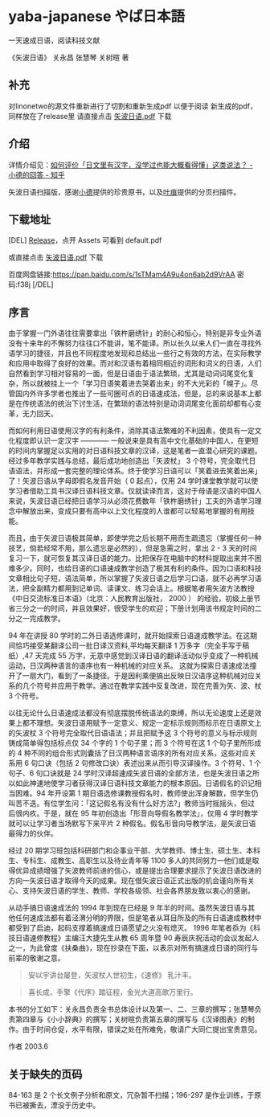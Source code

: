 # yaba-japanese やば日本語

一天速成日语，阅读科技文献

《矢波日语》 关永昌 张慧琴 关树暄 著

## 补充

对linonetwo的源文件重新进行了切割和重新生成pdf 以便于阅读
新生成的pdf，同样放在了release里
请直接点击 [矢波日语.pdf](https://github.com/kkjb/yaba-japanese/releases/download/2.0/default.pdf) 下载


## 介绍

详情介绍见：[如何评价「日文里有汉字，没学过也能大概看得懂」这类说法？ - 小德的回答 - 知乎](https://www.zhihu.com/question/44769704/answer/773550786)

矢波日语扫描版，感谢[小德](https://www.zhihu.com/people/guo-wei-12-52)提供的珍贵原书，以及[叶痕](https://www.zhihu.com/people/murata/activities)提供的分页扫描件。

## 下载地址
[DEL]
[Release](https://github.com/linonetwo/yaba-japanese/releases)，点开 Assets 可看到 default.pdf

或直接点击 [矢波日语.pdf](https://github.com/linonetwo/yaba-japanese/releases/download/v1.0/default.pdf) 下载

百度网盘链接:https://pan.baidu.com/s/1sTMam4A9u4on6ab2d9VrAA  密码:f38j
[/DEL]
## 序言

由于掌握一门外语往往需要拿出「铁杵磨绣针」的耐心和恒心，特别是非专业外语没有十来年的不懈努力往往口不能讲，笔不能译。所以长久以来人们一直在寻找外语学习的捷径，并且也不同程度地发现和总结出一些行之有效的方法，在实际教学和应用中取得了良好的效果。而对和汉语有着相同相近的词形和词义的日语，人们自然看到学习相对容易的一面，但是日语由于语法繁琐，尤其是动词词尾变化复杂，所以就被挂上一个「学习日语笑着进去哭着出来」的不大光彩的「幌子」。尽管国内外许多学者也推出了一些可圈可点的日语速成法，但是，总的来说基本上都是在传统语法的统治下讨生活，在繁琐的语法特别是动词词尾变化面前却都有心变革，无力回天。

而如何利用日语使用汉字的有利条件，消除其语法繁难的不利因素，使具有一定文化程度即认识一定汉字 ———— 一般说来是具有高中文化基础的中国人，在更短的时间内掌握足以实用的对日语科技文章的汉译，这是笔者一直潜心研究的课题。经过多年教学实践与总结，最后成功地创造出「矢波杖」 3 个符号，完全取代日语语法，并形成一套完整的理论体系。终于使学习日语可以「笑着进去笑着出来」了！矢波日语从字母即假名发音开始（ 0 起点），仅用 24 学时课堂教学就可以使学习者借助工具书汉译日语科技文章。仅就读译而言，这对于母语是汉语的中国人来说，矢波日语已经把日语学习从必须花费数年「铁杵磨绣针」工夫的外语学习理念中解放出来，变成只要有高中以上文化程度的人谁都可以轻易地掌握的有用技能。

而且，由于矢波日语极其简单，即使学完之后长期不用而生疏遗忘（掌握任何一种技艺，倘若经常不用，那么遗忘是必然的），但是急需之时，拿出 2 - 3 天的时间复习一下，就可恢复其汉译日语的能力。比把保存在电脑中的材料提取出来并不困难多少。同时，也给日语的口语速成教学创造了极其有利的条件。因为口语和科技文章相比句子短，语法简单，所以掌握了矢波日语之后学习口语，就不必再学习语法，把全副精力都用到记单词、读课文、练习会话上。根据笔者用矢波方法教授《中日交流标准日本语》（北京：人民教育出版社， 2000 ） 的经验，初级上册节省三分之一的时间，并且效果好，很受学生的欢迎；下册计划用该书规定时间的二分之一完成教学。

94 年在讲授 80 学时的二外日语选修课时，就开始探索日语速成教学法。在这期间恰巧接受某翻译公司一批日译汉资料,平均每天翻译 1 万多字（完全手写于稿纸）,47 天完成 55 万字，无意中感觉到汉译日语的翻译活动似乎变成了一种机械运动，日汉两种语言的语序也有一种机械的对应关系。 这就为探索日语速成法撞开了一扇大门，看到了一条捷径。于是因利乘便搞出反映日汉语序这种机械对应关系的几个符号并应用于教学。通过在教学实践中反复改进，现在完善为矢、波、杖 3 个符号。

以往无论什么日语速成法都没有彻底摆脱传统语法的束缚，所以无论速度上还是效果上都不理想。矢波日语用赋予一定意义、规定一定标示规则而标示在日语原文上的矢波杖 3 个符号完全取代日语语法；并且把赋予这 3 个符号的意义与标示规则铸成简单得包括标点仅 34 个字的 1 个句子里；而 3 个符号在这 1 个句子里所形成的 4 种不同的组合形式则囊括了日汉两种语言语序的所有对应关系，这些对应关系用 6 句口诀（包括 2 句修改口诀）表述出来从而引导汉译操作。3 个符号、1 个句子、6 句口诀就是 24 学时汉译超速成矢波日语的全部方法，也是矢波日语之所以如此神速地使学习者获得汉译日语科技文章能力的根本原因。日语假名的识记相当困难。94 年开设第 1 期日语选修课教授假名时，教师使出浑身解数，但学生仍叫苦不迭。有位学生问：「这记假名有没有什么好方法?」教师当时摇摇头，但过后很内疚。于是，就在 95 年初创造出「形音向导假名教学法」，仅用 4 学时教学就可以让学习者当场默写下来平片 2 种假名。假名形音向导教学法，是矢波日语最得力的伙伴。

经过 20 期学习班包括科研部门和企事业干部、大学教师、博士生、硕士生、本科生、专科生、成教生、高职生以及待业青年等 1100 多人的共同努力一他们或是取得优异成绩增强了矢波教师前进的信心，或是提出合理要求提示了矢波日语改进的方向一矢波日语才取得今天的成果。现在借矢波日语正式出版的机会谨向所有关心、支持矢波日语的学生、教师、学校各级领、社会各界朋友致以衷心的感谢。

从动手搞日语速成法的 1994 年到现在已经是 9 年半的时间。虽然矢波日语与其他任何速成法都有着泾渭分明的界限，但是笔者从耳目所及的所有日语速成教材中都受到了启迪，起码支撑着搞速成日语愿望之火没有熄灭。 1996 年笔者忝为《科技日语速修教程》主编汪大捷先生从教 65 周年暨 90 寿辰庆祝活动的会议发起人之一，为此曾度《扶桑曲》，现在抄录在下面，以表示对所有搞速成日语的同行与前辈的敬谢之意。

> 安以宇讲台屡登，矢波杖人世初生，《速修》 乳汁丰。

> 喜长成，手擎《代序》踏征程，金光大道高歌万里行。

本书的分工如下：关永昌负责全书总体设计以及第一、二、三章的撰写；张慧琴负责第四章与《小小辞典》的撰写；关树暄负责第五章的撰写与《汉译图表》的制作。由于时间仓促，水平有限，错误之处在所难免，敬请广大同仁提出宝贵意见。

作者
2003.6

## 关于缺失的页码

84-163 是 2 个长文例子分析和原文，冗杂暂不扫描；196-297 是作业训练，于原书已被撕去，湮没于历史中。

